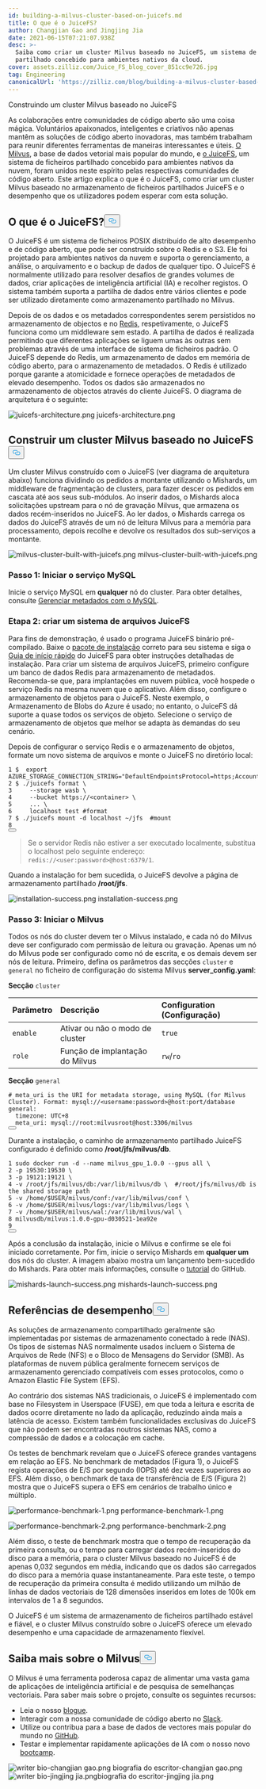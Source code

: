 ```yaml
---
id: building-a-milvus-cluster-based-on-juicefs.md
title: O que é o JuiceFS?
author: Changjian Gao and Jingjing Jia
date: 2021-06-15T07:21:07.938Z
desc: >-
  Saiba como criar um cluster Milvus baseado no JuiceFS, um sistema de ficheiros
  partilhado concebido para ambientes nativos da cloud.
cover: assets.zilliz.com/Juice_FS_blog_cover_851cc9e726.jpg
tag: Engineering
canonicalUrl: 'https://zilliz.com/blog/building-a-milvus-cluster-based-on-juicefs'
---
```

<custom-h1>Construindo um cluster Milvus baseado no JuiceFS</custom-h1><p>As colaborações entre comunidades de código aberto são uma coisa mágica. Voluntários apaixonados, inteligentes e criativos não apenas mantêm as soluções de código aberto inovadoras, mas também trabalham para reunir diferentes ferramentas de maneiras interessantes e úteis. <a href="https://milvus.io/">O Milvus</a>, a base de dados vetorial mais popular do mundo, e <a href="https://github.com/juicedata/juicefs">o JuiceFS</a>, um sistema de ficheiros partilhado concebido para ambientes nativos da nuvem, foram unidos neste espírito pelas respectivas comunidades de código aberto. Este artigo explica o que é o JuiceFS, como criar um cluster Milvus baseado no armazenamento de ficheiros partilhados JuiceFS e o desempenho que os utilizadores podem esperar com esta solução.</p>
<h2 id="What-is-JuiceFS" class="common-anchor-header"><strong>O que é o JuiceFS?</strong><button data-href="#What-is-JuiceFS" class="anchor-icon" translate="no">
      <svg translate="no"
        aria-hidden="true"
        focusable="false"
        height="20"
        version="1.1"
        viewBox="0 0 16 16"
        width="16"
      >
        <path
          fill="#0092E4"
          fill-rule="evenodd"
          d="M4 9h1v1H4c-1.5 0-3-1.69-3-3.5S2.55 3 4 3h4c1.45 0 3 1.69 3 3.5 0 1.41-.91 2.72-2 3.25V8.59c.58-.45 1-1.27 1-2.09C10 5.22 8.98 4 8 4H4c-.98 0-2 1.22-2 2.5S3 9 4 9zm9-3h-1v1h1c1 0 2 1.22 2 2.5S13.98 12 13 12H9c-.98 0-2-1.22-2-2.5 0-.83.42-1.64 1-2.09V6.25c-1.09.53-2 1.84-2 3.25C6 11.31 7.55 13 9 13h4c1.45 0 3-1.69 3-3.5S14.5 6 13 6z"
        ></path>
      </svg>
    </button></h2><p>O JuiceFS é um sistema de ficheiros POSIX distribuído de alto desempenho e de código aberto, que pode ser construído sobre o Redis e o S3. Ele foi projetado para ambientes nativos da nuvem e suporta o gerenciamento, a análise, o arquivamento e o backup de dados de qualquer tipo. O JuiceFS é normalmente utilizado para resolver desafios de grandes volumes de dados, criar aplicações de inteligência artificial (IA) e recolher registos. O sistema também suporta a partilha de dados entre vários clientes e pode ser utilizado diretamente como armazenamento partilhado no Milvus.</p>
<p>Depois de os dados e os metadados correspondentes serem persistidos no armazenamento de objectos e no <a href="https://redis.io/">Redis</a>, respetivamente, o JuiceFS funciona como um middleware sem estado. A partilha de dados é realizada permitindo que diferentes aplicações se liguem umas às outras sem problemas através de uma interface de sistema de ficheiros padrão. O JuiceFS depende do Redis, um armazenamento de dados em memória de código aberto, para o armazenamento de metadados. O Redis é utilizado porque garante a atomicidade e fornece operações de metadados de elevado desempenho. Todos os dados são armazenados no armazenamento de objectos através do cliente JuiceFS. O diagrama de arquitetura é o seguinte:</p>
<p>
  
   <span class="img-wrapper"> <img translate="no" src="https://assets.zilliz.com/juicefs_architecture_2023b37a4e.png" alt="juicefs-architecture.png" class="doc-image" id="juicefs-architecture.png" />
   </span> <span class="img-wrapper"> <span>juicefs-architecture.png</span> </span></p>
<h2 id="Build-a-Milvus-cluster-based-on-JuiceFS" class="common-anchor-header"><strong>Construir um cluster Milvus baseado no JuiceFS</strong><button data-href="#Build-a-Milvus-cluster-based-on-JuiceFS" class="anchor-icon" translate="no">
      <svg translate="no"
        aria-hidden="true"
        focusable="false"
        height="20"
        version="1.1"
        viewBox="0 0 16 16"
        width="16"
      >
        <path
          fill="#0092E4"
          fill-rule="evenodd"
          d="M4 9h1v1H4c-1.5 0-3-1.69-3-3.5S2.55 3 4 3h4c1.45 0 3 1.69 3 3.5 0 1.41-.91 2.72-2 3.25V8.59c.58-.45 1-1.27 1-2.09C10 5.22 8.98 4 8 4H4c-.98 0-2 1.22-2 2.5S3 9 4 9zm9-3h-1v1h1c1 0 2 1.22 2 2.5S13.98 12 13 12H9c-.98 0-2-1.22-2-2.5 0-.83.42-1.64 1-2.09V6.25c-1.09.53-2 1.84-2 3.25C6 11.31 7.55 13 9 13h4c1.45 0 3-1.69 3-3.5S14.5 6 13 6z"
        ></path>
      </svg>
    </button></h2><p>Um cluster Milvus construído com o JuiceFS (ver diagrama de arquitetura abaixo) funciona dividindo os pedidos a montante utilizando o Mishards, um middleware de fragmentação de clusters, para fazer descer os pedidos em cascata até aos seus sub-módulos. Ao inserir dados, o Mishards aloca solicitações upstream para o nó de gravação Milvus, que armazena os dados recém-inseridos no JuiceFS. Ao ler dados, o Mishards carrega os dados do JuiceFS através de um nó de leitura Milvus para a memória para processamento, depois recolhe e devolve os resultados dos sub-serviços a montante.</p>
<p>
  
   <span class="img-wrapper"> <img translate="no" src="https://assets.zilliz.com/milvus_cluster_built_with_juicefs_3a43cd262c.png" alt="milvus-cluster-built-with-juicefs.png" class="doc-image" id="milvus-cluster-built-with-juicefs.png" />
   </span> <span class="img-wrapper"> <span>milvus-cluster-built-with-juicefs.png</span> </span></p>
<h3 id="Step-1-Launch-MySQL-service" class="common-anchor-header"><strong>Passo 1: Iniciar o serviço MySQL</strong></h3><p>Inicie o serviço MySQL em <strong>qualquer</strong> nó do cluster. Para obter detalhes, consulte <a href="https://milvus.io/docs/v1.1.0/data_manage.md">Gerenciar metadados com o MySQL</a>.</p>
<h3 id="Step-2-Create-a-JuiceFS-file-system" class="common-anchor-header"><strong>Etapa 2: criar um sistema de arquivos JuiceFS</strong></h3><p>Para fins de demonstração, é usado o programa JuiceFS binário pré-compilado. Baixe o <a href="https://github.com/juicedata/juicefs/releases">pacote de instalação</a> correto para seu sistema e siga o <a href="https://github.com/juicedata/juicefs-quickstart">Guia de início rápido</a> do JuiceFS para obter instruções detalhadas de instalação. Para criar um sistema de arquivos JuiceFS, primeiro configure um banco de dados Redis para armazenamento de metadados. Recomenda-se que, para implantações em nuvem pública, você hospede o serviço Redis na mesma nuvem que o aplicativo. Além disso, configure o armazenamento de objetos para o JuiceFS. Neste exemplo, o Armazenamento de Blobs do Azure é usado; no entanto, o JuiceFS dá suporte a quase todos os serviços de objeto. Selecione o serviço de armazenamento de objetos que melhor se adapta às demandas do seu cenário.</p>
<p>Depois de configurar o serviço Redis e o armazenamento de objetos, formate um novo sistema de arquivos e monte o JuiceFS no diretório local:</p>
<pre><code translate="no">1 $  <span class="hljs-built_in">export</span> AZURE_STORAGE_CONNECTION_STRING=<span class="hljs-string">&quot;DefaultEndpointsProtocol=https;AccountName=XXX;AccountKey=XXX;EndpointSuffix=core.windows.net&quot;</span>
2 $ ./juicefs format \
3     --storage wasb \
4     --bucket https://&lt;container&gt; \
5     ... \
6     localhost <span class="hljs-built_in">test</span> <span class="hljs-comment">#format</span>
7 $ ./juicefs mount -d localhost ~/jfs  <span class="hljs-comment">#mount</span>
8
<button class="copy-code-btn"></button></code></pre>
<blockquote>
<p>Se o servidor Redis não estiver a ser executado localmente, substitua o localhost pelo seguinte endereço: <code translate="no">redis://&lt;user:password&gt;@host:6379/1</code>.</p>
</blockquote>
<p>Quando a instalação for bem sucedida, o JuiceFS devolve a página de armazenamento partilhado <strong>/root/jfs</strong>.</p>
<p>
  
   <span class="img-wrapper"> <img translate="no" src="https://assets.zilliz.com/installation_success_9d05279ecd.png" alt="installation-success.png" class="doc-image" id="installation-success.png" />
   </span> <span class="img-wrapper"> <span>installation-success.png</span> </span></p>
<h3 id="Step-3-Start-Milvus" class="common-anchor-header"><strong>Passo 3: Iniciar o Milvus</strong></h3><p>Todos os nós do cluster devem ter o Milvus instalado, e cada nó do Milvus deve ser configurado com permissão de leitura ou gravação. Apenas um nó do Milvus pode ser configurado como nó de escrita, e os demais devem ser nós de leitura. Primeiro, defina os parâmetros das secções <code translate="no">cluster</code> e <code translate="no">general</code> no ficheiro de configuração do sistema Milvus <strong>server_config.yaml</strong>:</p>
<p><strong>Secção</strong> <code translate="no">cluster</code></p>
<table>
<thead>
<tr><th style="text-align:left"><strong>Parâmetro</strong></th><th style="text-align:left"><strong>Descrição</strong></th><th style="text-align:left"><strong>Configuration (Configuração)</strong></th></tr>
</thead>
<tbody>
<tr><td style="text-align:left"><code translate="no">enable</code></td><td style="text-align:left">Ativar ou não o modo de cluster</td><td style="text-align:left"><code translate="no">true</code></td></tr>
<tr><td style="text-align:left"><code translate="no">role</code></td><td style="text-align:left">Função de implantação do Milvus</td><td style="text-align:left"><code translate="no">rw</code>/<code translate="no">ro</code></td></tr>
</tbody>
</table>
<p><strong>Secção</strong> <code translate="no">general</code></p>
<pre><code translate="no"><span class="hljs-comment"># meta_uri is the URI for metadata storage, using MySQL (for Milvus Cluster). Format: mysql://&lt;username:password&gt;@host:port/database</span>
general:
  timezone: UTC+8
  meta_uri: mysql://root:milvusroot@host:3306/milvus
<button class="copy-code-btn"></button></code></pre>
<p>Durante a instalação, o caminho de armazenamento partilhado JuiceFS configurado é definido como <strong>/root/jfs/milvus/db</strong>.</p>
<pre><code translate="no">1 <span class="hljs-built_in">sudo</span> docker run -d --name milvus_gpu_1.0.0 --gpus all \
2 -p 19530:19530 \
3 -p 19121:19121 \
4 -v /root/jfs/milvus/db:/var/lib/milvus/db \  <span class="hljs-comment">#/root/jfs/milvus/db is the shared storage path</span>
5 -v /home/<span class="hljs-variable">$USER</span>/milvus/conf:/var/lib/milvus/conf \
6 -v /home/<span class="hljs-variable">$USER</span>/milvus/logs:/var/lib/milvus/logs \
7 -v /home/<span class="hljs-variable">$USER</span>/milvus/wal:/var/lib/milvus/wal \
8 milvusdb/milvus:1.0.0-gpu-d030521-1ea92e
9
<button class="copy-code-btn"></button></code></pre>
<p>Após a conclusão da instalação, inicie o Milvus e confirme se ele foi iniciado corretamente. Por fim, inicie o serviço Mishards em <strong>qualquer um</strong> dos nós do cluster. A imagem abaixo mostra um lançamento bem-sucedido do Mishards. Para obter mais informações, consulte o <a href="https://github.com/milvus-io/bootcamp/tree/new-bootcamp/deployments/juicefs">tutorial</a> do GitHub.</p>
<p>
  
   <span class="img-wrapper"> <img translate="no" src="https://assets.zilliz.com/mishards_launch_success_921695d3a8.png" alt="mishards-launch-success.png" class="doc-image" id="mishards-launch-success.png" />
   </span> <span class="img-wrapper"> <span>mishards-launch-success.png</span> </span></p>
<h2 id="Performance-benchmarks" class="common-anchor-header"><strong>Referências de desempenho</strong><button data-href="#Performance-benchmarks" class="anchor-icon" translate="no">
      <svg translate="no"
        aria-hidden="true"
        focusable="false"
        height="20"
        version="1.1"
        viewBox="0 0 16 16"
        width="16"
      >
        <path
          fill="#0092E4"
          fill-rule="evenodd"
          d="M4 9h1v1H4c-1.5 0-3-1.69-3-3.5S2.55 3 4 3h4c1.45 0 3 1.69 3 3.5 0 1.41-.91 2.72-2 3.25V8.59c.58-.45 1-1.27 1-2.09C10 5.22 8.98 4 8 4H4c-.98 0-2 1.22-2 2.5S3 9 4 9zm9-3h-1v1h1c1 0 2 1.22 2 2.5S13.98 12 13 12H9c-.98 0-2-1.22-2-2.5 0-.83.42-1.64 1-2.09V6.25c-1.09.53-2 1.84-2 3.25C6 11.31 7.55 13 9 13h4c1.45 0 3-1.69 3-3.5S14.5 6 13 6z"
        ></path>
      </svg>
    </button></h2><p>As soluções de armazenamento compartilhado geralmente são implementadas por sistemas de armazenamento conectado à rede (NAS). Os tipos de sistemas NAS normalmente usados incluem o Sistema de Arquivos de Rede (NFS) e o Bloco de Mensagens do Servidor (SMB). As plataformas de nuvem pública geralmente fornecem serviços de armazenamento gerenciado compatíveis com esses protocolos, como o Amazon Elastic File System (EFS).</p>
<p>Ao contrário dos sistemas NAS tradicionais, o JuiceFS é implementado com base no Filesystem in Userspace (FUSE), em que toda a leitura e escrita de dados ocorre diretamente no lado da aplicação, reduzindo ainda mais a latência de acesso. Existem também funcionalidades exclusivas do JuiceFS que não podem ser encontradas noutros sistemas NAS, como a compressão de dados e a colocação em cache.</p>
<p>Os testes de benchmark revelam que o JuiceFS oferece grandes vantagens em relação ao EFS. No benchmark de metadados (Figura 1), o JuiceFS regista operações de E/S por segundo (IOPS) até dez vezes superiores ao EFS. Além disso, o benchmark de taxa de transferência de E/S (Figura 2) mostra que o JuiceFS supera o EFS em cenários de trabalho único e múltiplo.</p>
<p>
  
   <span class="img-wrapper"> <img translate="no" src="https://assets.zilliz.com/performance_benchmark_1_b7fcbb4439.png" alt="performance-benchmark-1.png" class="doc-image" id="performance-benchmark-1.png" />
   </span> <span class="img-wrapper"> <span>performance-benchmark-1.png</span> </span></p>
<p>
  
   <span class="img-wrapper"> <img translate="no" src="https://assets.zilliz.com/performance_benchmark_2_e311098123.png" alt="performance-benchmark-2.png" class="doc-image" id="performance-benchmark-2.png" />
   </span> <span class="img-wrapper"> <span>performance-benchmark-2.png</span> </span></p>
<p>Além disso, o teste de benchmark mostra que o tempo de recuperação da primeira consulta, ou o tempo para carregar dados recém-inseridos do disco para a memória, para o cluster Milvus baseado no JuiceFS é de apenas 0,032 segundos em média, indicando que os dados são carregados do disco para a memória quase instantaneamente. Para este teste, o tempo de recuperação da primeira consulta é medido utilizando um milhão de linhas de dados vectoriais de 128 dimensões inseridos em lotes de 100k em intervalos de 1 a 8 segundos.</p>
<p>O JuiceFS é um sistema de armazenamento de ficheiros partilhado estável e fiável, e o cluster Milvus construído sobre o JuiceFS oferece um elevado desempenho e uma capacidade de armazenamento flexível.</p>
<h2 id="Learn-more-about-Milvus" class="common-anchor-header"><strong>Saiba mais sobre o Milvus</strong><button data-href="#Learn-more-about-Milvus" class="anchor-icon" translate="no">
      <svg translate="no"
        aria-hidden="true"
        focusable="false"
        height="20"
        version="1.1"
        viewBox="0 0 16 16"
        width="16"
      >
        <path
          fill="#0092E4"
          fill-rule="evenodd"
          d="M4 9h1v1H4c-1.5 0-3-1.69-3-3.5S2.55 3 4 3h4c1.45 0 3 1.69 3 3.5 0 1.41-.91 2.72-2 3.25V8.59c.58-.45 1-1.27 1-2.09C10 5.22 8.98 4 8 4H4c-.98 0-2 1.22-2 2.5S3 9 4 9zm9-3h-1v1h1c1 0 2 1.22 2 2.5S13.98 12 13 12H9c-.98 0-2-1.22-2-2.5 0-.83.42-1.64 1-2.09V6.25c-1.09.53-2 1.84-2 3.25C6 11.31 7.55 13 9 13h4c1.45 0 3-1.69 3-3.5S14.5 6 13 6z"
        ></path>
      </svg>
    </button></h2><p>O Milvus é uma ferramenta poderosa capaz de alimentar uma vasta gama de aplicações de inteligência artificial e de pesquisa de semelhanças vectoriais. Para saber mais sobre o projeto, consulte os seguintes recursos:</p>
<ul>
<li>Leia o nosso <a href="https://zilliz.com/blog">blogue</a>.</li>
<li>Interagir com a nossa comunidade de código aberto no <a href="https://join.slack.com/t/milvusio/shared_invite/zt-e0u4qu3k-bI2GDNys3ZqX1YCJ9OM~GQ">Slack</a>.</li>
<li>Utilize ou contribua para a base de dados de vectores mais popular do mundo no <a href="https://github.com/milvus-io/milvus/">GitHub</a>.</li>
<li>Testar e implementar rapidamente aplicações de IA com o nosso novo <a href="https://github.com/milvus-io/bootcamp">bootcamp</a>.</li>
</ul>
<p>
  
   <span class="img-wrapper"> <img translate="no" src="https://assets.zilliz.com/writer_bio_changjian_gao_68018f7716.png" alt="writer bio-changjian gao.png" class="doc-image" id="writer-bio-changjian-gao.png" />
   </span> <span class="img-wrapper"> <span>biografia do escritor-changjian gao.png</span> </span> <span class="img-wrapper"> <img translate="no" src="https://assets.zilliz.com/writer_bio_jingjing_jia_a85d1c2e3b.png" alt="writer bio-jingjing jia.png" class="doc-image" id="writer-bio-jingjing-jia.png" /><span>biografia do escritor-jingjing jia.png</span> </span></p>
